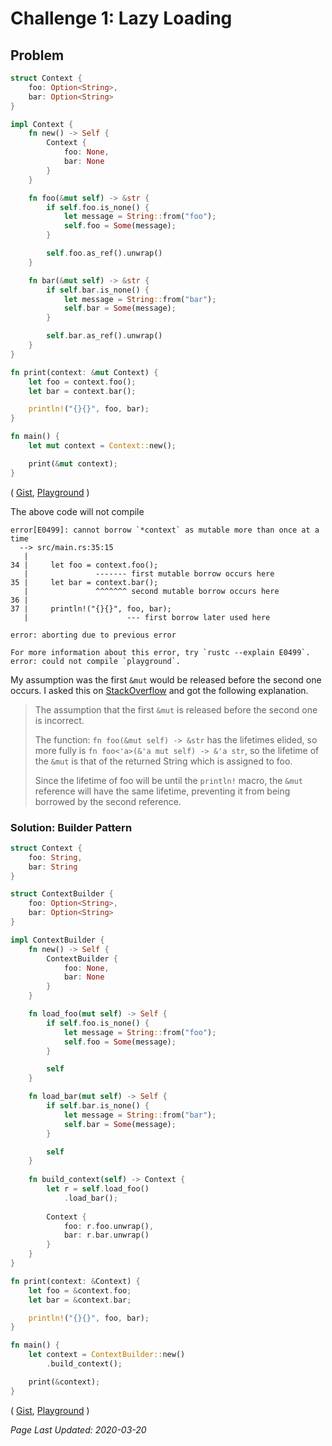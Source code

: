 # Challenge 1: Lazy Loading

## Problem

```rust
struct Context {
    foo: Option<String>,
    bar: Option<String>
}

impl Context {
    fn new() -> Self {
        Context {
            foo: None,
            bar: None
        }
    }

    fn foo(&mut self) -> &str {
        if self.foo.is_none() {
            let message = String::from("foo");
            self.foo = Some(message);
        }

        self.foo.as_ref().unwrap()
    }

    fn bar(&mut self) -> &str {
        if self.bar.is_none() {
            let message = String::from("bar");
            self.bar = Some(message);
        }

        self.bar.as_ref().unwrap()
    }
}

fn print(context: &mut Context) {
    let foo = context.foo();
    let bar = context.bar();

    println!("{}{}", foo, bar);
}

fn main() {
    let mut context = Context::new();

    print(&mut context);
}
```
(
[Gist](https://gist.github.com/NebulaFox/897a513604a9612597e9ebc5d31bd624), 
[Playground](https://play.rust-lang.org/?version=stable&mode=debug&edition=2018&gist=897a513604a9612597e9ebc5d31bd624)
)

The above code will not compile
```
error[E0499]: cannot borrow `*context` as mutable more than once at a time
  --> src/main.rs:35:15
   |
34 |     let foo = context.foo();
   |               ------- first mutable borrow occurs here
35 |     let bar = context.bar();
   |               ^^^^^^^ second mutable borrow occurs here
36 | 
37 |     println!("{}{}", foo, bar);
   |                      --- first borrow later used here

error: aborting due to previous error

For more information about this error, try `rustc --explain E0499`.
error: could not compile `playground`.
```

My assumption was the first `&mut` would be released before the second one occurs.
I asked this on [StackOverflow](https://stackoverflow.com/questions/60591782/unexpected-second-mutable-borrow-on-a-struct)
and got the following explanation.

> The assumption that the first `&mut` is released before the second one is incorrect.
>
> The function: `fn foo(&mut self) -> &str` has the lifetimes elided,
> so more fully is `fn foo<'a>(&'a mut self) -> &'a str`, so the lifetime of the `&mut`
> is that of the returned String which is assigned to foo.
>
> Since the lifetime of foo will be until the `println!` macro,
> the `&mut` reference will have the same lifetime,
> preventing it from being borrowed by the second reference.

### Solution: Builder Pattern

```rust
struct Context {
    foo: String,
    bar: String
}

struct ContextBuilder {
    foo: Option<String>,
    bar: Option<String>
}

impl ContextBuilder {
    fn new() -> Self {
        ContextBuilder {
            foo: None,
            bar: None
        }
    }

    fn load_foo(mut self) -> Self {
        if self.foo.is_none() {
            let message = String::from("foo");
            self.foo = Some(message);
        }

        self
    }

    fn load_bar(mut self) -> Self {
        if self.bar.is_none() {
            let message = String::from("bar");
            self.bar = Some(message);
        }

        self
    }
    
    fn build_context(self) -> Context {
        let r = self.load_foo()
            .load_bar();
        
        Context {
            foo: r.foo.unwrap(),
            bar: r.bar.unwrap()
        }
    }
}

fn print(context: &Context) {
    let foo = &context.foo;
    let bar = &context.bar;

    println!("{}{}", foo, bar);
}

fn main() {
    let context = ContextBuilder::new()
        .build_context();

    print(&context);
}
```
(
[Gist](https://gist.github.com/NebulaFox/8222ec0676cc3ba8aefcf6d001215c65),
[Playground](https://play.rust-lang.org/?version=stable&mode=debug&edition=2018&gist=8222ec0676cc3ba8aefcf6d001215c65)
)

_Page Last Updated: 2020-03-20_